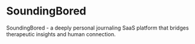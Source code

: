 # SoundingBored
SoundingBored - a deeply personal journaling SaaS platform that bridges therapeutic insights and human connection.
